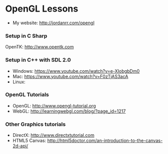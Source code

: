 # OpenGL Lessons
* My website: http://jordanrr.com/opengl

### Setup in C Sharp
OpenTK: http://www.opentk.com

### Setup in C++ with SDL 2.0
* Windows: https://www.youtube.com/watch?v=e-XIobgbDm0
* Mac: https://www.youtube.com/watch?v=F0zTjAS3acA
* Linux: 

### OpenGL Tutorials
* OpenGL: http://www.opengl-tutorial.org
* WebGL: http://learningwebgl.com/blog/?page_id=1217

### Other Graphics tutorials
* DirectX: http://www.directxtutorial.com
* HTML5 Canvas: http://html5doctor.com/an-introduction-to-the-canvas-2d-api/
